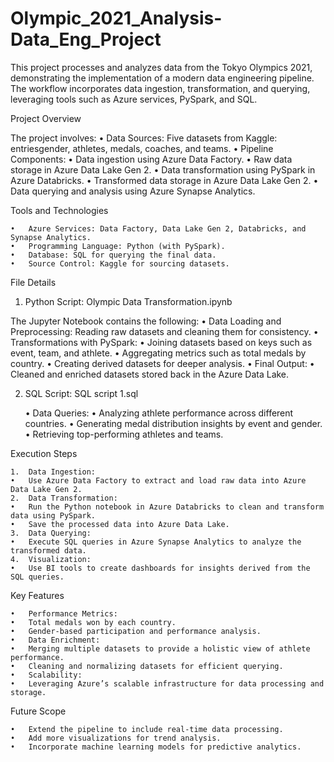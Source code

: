 # Olympic_2021_Analysis-Data_Eng_Project

This project processes and analyzes data from the Tokyo Olympics 2021, demonstrating the implementation of a modern data engineering pipeline. The workflow incorporates data ingestion, transformation, and querying, leveraging tools such as Azure services, PySpark, and SQL.

Project Overview

The project involves:
	•	Data Sources: Five datasets from Kaggle: entriesgender, athletes, medals, coaches, and teams.
	•	Pipeline Components:
	•	Data ingestion using Azure Data Factory.
	•	Raw data storage in Azure Data Lake Gen 2.
	•	Data transformation using PySpark in Azure Databricks.
	•	Transformed data storage in Azure Data Lake Gen 2.
	•	Data querying and analysis using Azure Synapse Analytics.

Tools and Technologies

	•	Azure Services: Data Factory, Data Lake Gen 2, Databricks, and Synapse Analytics.
	•	Programming Language: Python (with PySpark).
	•	Database: SQL for querying the final data.
	•	Source Control: Kaggle for sourcing datasets.

File Details

1. Python Script: Olympic Data Transformation.ipynb

The Jupyter Notebook contains the following:
	•	Data Loading and Preprocessing: Reading raw datasets and cleaning them for consistency.
	•	Transformations with PySpark:
	•	Joining datasets based on keys such as event, team, and athlete.
	•	Aggregating metrics such as total medals by country.
	•	Creating derived datasets for deeper analysis.
	•	Final Output:
	•	Cleaned and enriched datasets stored back in the Azure Data Lake.

2. SQL Script: SQL script 1.sql

	•	Data Queries:
	•	Analyzing athlete performance across different countries.
	•	Generating medal distribution insights by event and gender.
	•	Retrieving top-performing athletes and teams.

Execution Steps

	1.	Data Ingestion:
	•	Use Azure Data Factory to extract and load raw data into Azure Data Lake Gen 2.
	2.	Data Transformation:
	•	Run the Python notebook in Azure Databricks to clean and transform data using PySpark.
	•	Save the processed data into Azure Data Lake.
	3.	Data Querying:
	•	Execute SQL queries in Azure Synapse Analytics to analyze the transformed data.
	4.	Visualization:
	•	Use BI tools to create dashboards for insights derived from the SQL queries.

Key Features

	•	Performance Metrics:
	•	Total medals won by each country.
	•	Gender-based participation and performance analysis.
	•	Data Enrichment:
	•	Merging multiple datasets to provide a holistic view of athlete performance.
	•	Cleaning and normalizing datasets for efficient querying.
	•	Scalability:
	•	Leveraging Azure’s scalable infrastructure for data processing and storage.

Future Scope

	•	Extend the pipeline to include real-time data processing.
	•	Add more visualizations for trend analysis.
	•	Incorporate machine learning models for predictive analytics.
